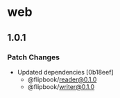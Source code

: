 # web

## 1.0.1

### Patch Changes

- Updated dependencies [0b18eef]
  - @flipbook/reader@0.1.0
  - @flipbook/writer@0.1.0
